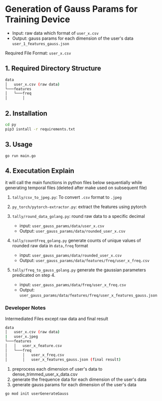 # Generation of Gauss Params for Training Device

- Input:  raw data which format of `user_x.csv`
- Output: gauss params for each dimension of the user's data `user_1_features_gauss.json`

Required File Format:
`user_x.csv`

## 1. Required Directory Structure

```bash
data 
│   user_x.csv (raw data)
└───features
│   └───freq 
│       │ 
```

## 2. Installation

```bash
cd py
pip3 isntall -r requirements.txt
```

## 3. Usage

```golang
go run main.go
```

## 4. Executation Explain

it will call the main functions in python files below sequentially while generating temporal files (deleted after make used on subsequent file)

1. `tally/csv_to_jpeg.py`: To convert `.csv` format to `.jpeg`
2. `py_torch/pytorch-extractor.py`: extract the features using pytorch
3. `tally/round_data_golang.py`: round raw data to a specific decimal
   - input: `user_gauss_params/data/user_x.csv`
   - Output: `user_gauss_params/data/rounded_user_x.csv`

4. `tally/countFreq_golang.py` generate counts of unique values of rounded raw data in `data,freq` format
   - input: `user_gauss_params/data/rounded_user_x.csv`
   - Output: `user_gauss_params/data/features/freq/user_x_freq.csv`

5. `tally/freq_to_gauss_golang.py` generate the gaussian parameters predicated on step 4.
   - input: `user_gauss_params/data/freq/user_x_freq.csv`
   - Output: `user_gauss_params/data/features/freq/user_x_features_gauss.json`

### Developer Notes

Intermediated Files except raw data and final result

```bash
data 
│   user_x.csv (raw data)
|   user_x.jpeg 
└───features
│   │   user_x_feature.csv
│   └───freq
│       │   user_x_freq.csv
│       │   user_x_features_gauss.json (final result)
```

1. preprocess each dimension of user's data to dense_trimmed_user_x_data.csv
2. generate the frequence data for each dimension of the user's data
3. generate gauss params for each dimension of the user's data

```golang
go mod init userGenerateGauss
```
